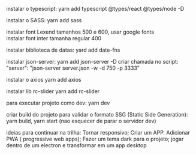 instalar o typescript:
      yarn add typescript @types/react @types/node -D

instalar o SASS:
      yarn add sass
      
instalar font Lexend tamanhos 500 e 600, usar google fonts      
instalar font inter tamanha regular 400

instalar biblioteca de datas:
      yard add date-fns

instalar json-server: 
      yarn add json-server -D
      criar chamada no script: "server": "json-server server.json -w -d 750 -p 3333"

instalar o axios
      yarn add axios

instalar lib rc-slider
      yarn add rc-slider

para executar projeto como dev:
      yarn dev

criar build do projeto para validar o formato SSG (Static Side Generation): 
      yarn build, 
      yarn start (nao esquecer de parar o servidor dev)

ideias para continuar na trilha: 
      Tornar responsivo;
      Criar um APP.  Adicionar PWA ( progressive web apps);
      Fazer um tema dark para o projeto;
      jogar dentro de um electron e transformar em um app desktop   

